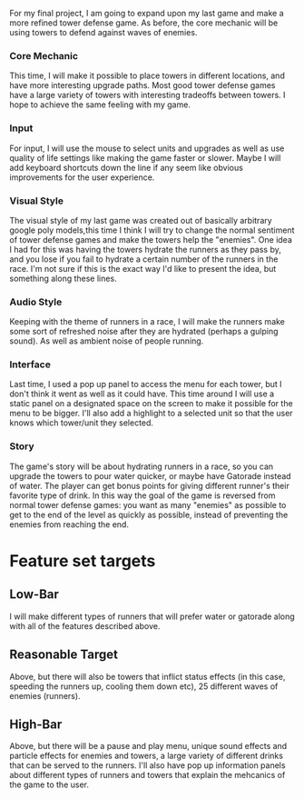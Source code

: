 For my final project, I am going to expand upon my last game and make a more refined tower defense game.
As before, the core mechanic will be using towers to defend against waves of enemies. 
### Core Mechanic
This time, I will make it possible to place towers in different locations, and have more interesting upgrade paths. Most good tower defense games have a large variety of towers with interesting tradeoffs between towers. I hope to achieve the same feeling with my game.
### Input
For input, I will use the mouse to select units and upgrades as well as use quality of life settings like making the game faster or slower. Maybe I will add keyboard shortcuts down the line if any seem like obvious improvements for the user experience.
### Visual Style
The visual style of my last game was created out of basically arbitrary google poly models,this time I think I will try to change the normal sentiment of tower defense games
and make the towers help the "enemies". One idea I had for this was having the towers hydrate the runners as they pass by, and you lose if 
you fail to hydrate a certain number of the runners in the race. I'm not sure if this is the exact way I'd like to present the idea, but something along these lines.

### Audio Style
Keeping with the theme of runners in a race, I will make the runners make some sort of refreshed noise after they are hydrated (perhaps a gulping sound). As well as ambient noise of people running. 

### Interface
Last time, I used a pop up panel to access the menu for each tower, but I don't think it went as well as it could have. This time around I will use a static panel
on a designated space on the screen to make it possible for the menu to be bigger. I'll also add a highlight to a selected unit so that the user knows which tower/unit they selected.

### Story
The game's story will be about hydrating runners in a race, so you can upgrade the towers to pour water quicker, or maybe have
Gatorade instead of water. The player can get bonus points for giving different runner's their favorite type of drink. In this way the goal of the game is reversed from normal tower defense games:
you want as many "enemies" as possible to get to the end of the level as quickly as possible, instead of preventing the enemies from reaching the end. 


# Feature set targets

## Low-Bar
I will make different types of runners that will prefer water or gatorade along with all of the features described above.

## Reasonable Target
Above, but there will also be towers that inflict status effects (in this case, speeding the runners up, cooling them down etc), 25 different waves of enemies (runners).


## High-Bar
Above, but there will be a pause and play menu, unique sound effects and particle effects for enemies and towers, a large variety of different drinks
that can be served to the runners. I'll also have pop up information panels about different types of runners and towers that explain the mehcanics of the game to the user.
